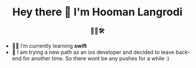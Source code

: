 <h1 align="center">Hey there 👋 I'm Hooman Langrodi</h1>
<h3 align="center">👨‍💻🛠️</h3>


- 👨‍💻 I’m currently learning **swift**
- 🌱 I am trying a new path as an ios developer and decided to leave back-end for another time. So there wont be any pushes for a while :)
